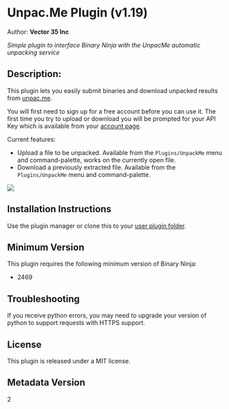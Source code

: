 # Unpac.Me Plugin (v1.19)
Author: **Vector 35 Inc**

_Simple plugin to interface Binary Ninja with the UnpacMe automatic unpacking service_

## Description:

This plugin lets you easily submit binaries and download unpacked results from [unpac.me](https://unpac.me/).

You will first need to sign up for a free account before you can use it. The first time you try to upload or download you will be prompted for your API Key which is available from your [account page](https://www.unpac.me/account).

Current features:

- Upload a file to be unpacked. Available from the `Plugins/UnpackMe` menu and command-palette, works on the currently open file.
- Download a previously extracted file. Available from the `Plugins/UnpackMe` menu and command-palette.

![](https://github.com/Vector35/unpackme/blob/master/media/download.png?raw=true)

## Installation Instructions

Use the plugin manager or clone this to your [user plugin folder](https://docs.binary.ninja/getting-started.html#user-folder).

## Minimum Version

This plugin requires the following minimum version of Binary Ninja:

* 2469

## Troubleshooting

If you receive python errors, you may need to upgrade your version of python to support requests with HTTPS support.

## License

This plugin is released under a MIT license.

## Metadata Version

2
